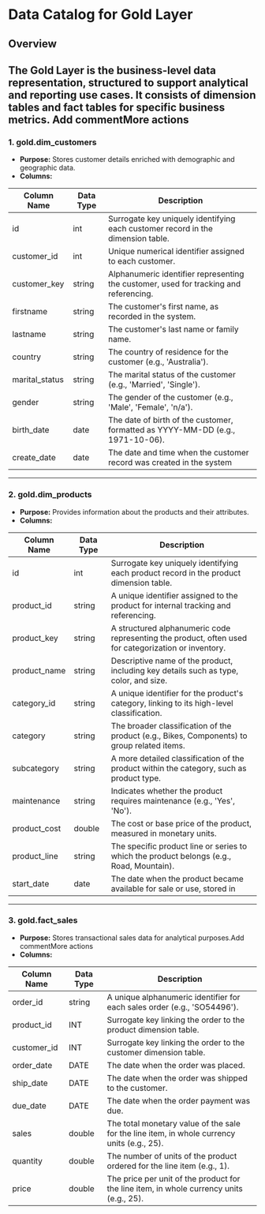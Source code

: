 # Data Catalog for Gold Layer

## Overview
The Gold Layer is the business-level data representation, structured to support analytical and reporting use cases. It consists of **dimension tables** and **fact tables** for specific business metrics.
Add commentMore actions
---

### 1. **gold.dim_customers**
- **Purpose:** Stores customer details enriched with demographic and geographic data.
- **Columns:**

| Column Name      | Data Type     | Description                                                                                   |
|------------------|---------------|-----------------------------------------------------------------------------------------------|
| id     | int           | Surrogate key uniquely identifying each customer record in the dimension table.               |
| customer_id      | int           | Unique numerical identifier assigned to each customer.                                        |
| customer_key  | string  | Alphanumeric identifier representing the customer, used for tracking and referencing.         |
| firstname       | string  | The customer's first name, as recorded in the system.                                         |
| lastname        | string  | The customer's last name or family name.                                                     |
| country          | string  | The country of residence for the customer (e.g., 'Australia').                               |Add commentMore actions
| marital_status   | string  | The marital status of the customer (e.g., 'Married', 'Single').                              |
| gender           | string  | The gender of the customer (e.g., 'Male', 'Female', 'n/a').                                  |
| birth_date        | date          | The date of birth of the customer, formatted as YYYY-MM-DD (e.g., 1971-10-06).               |
| create_date      | date          | The date and time when the customer record was created in the system|

---

### 2. **gold.dim_products**
- **Purpose:** Provides information about the products and their attributes.
- **Columns:**

| Column Name         | Data Type     | Description                                                                                   |
|---------------------|---------------|-----------------------------------------------------------------------------------------------|
| id         | int           | Surrogate key uniquely identifying each product record in the product dimension table.         |
| product_id          | string           | A unique identifier assigned to the product for internal tracking and referencing.            |
| product_key      | string  | A structured alphanumeric code representing the product, often used for categorization or inventory. |
| product_name        | string  | Descriptive name of the product, including key details such as type, color, and size.         |
| category_id         | string  | A unique identifier for the product's category, linking to its high-level classification.     |
| category            | string  | The broader classification of the product (e.g., Bikes, Components) to group related items.  |
| subcategory         | string  | A more detailed classification of the product within the category, such as product type.      |
| maintenance| string  | Indicates whether the product requires maintenance (e.g., 'Yes', 'No').                       |
| product_cost                | double           | The cost or base price of the product, measured in monetary units.                            |
| product_line        | string  | The specific product line or series to which the product belongs (e.g., Road, Mountain).      |
| start_date          | date          | The date when the product became available for sale or use, stored in|

---

### 3. **gold.fact_sales**
- **Purpose:** Stores transactional sales data for analytical purposes.Add commentMore actions
- **Columns:**

| Column Name     | Data Type     | Description                                                                                   |
|-----------------|---------------|-----------------------------------------------------------------------------------------------|
| order_id    | string  | A unique alphanumeric identifier for each sales order (e.g., 'SO54496').                      |
| product_id     | INT           | Surrogate key linking the order to the product dimension table.                               |
| customer_id    | INT           | Surrogate key linking the order to the customer dimension table.                              |
| order_date      | DATE          | The date when the order was placed.                                                           |
| ship_date   | DATE          | The date when the order was shipped to the customer.                                          |
| due_date        | DATE          | The date when the order payment was due.                                                      |
| sales    | double           | The total monetary value of the sale for the line item, in whole currency units (e.g., 25).   |
| quantity        | double           | The number of units of the product ordered for the line item (e.g., 1).                       |
| price           | double           | The price per unit of the product for the line item, in whole currency units (e.g., 25).
